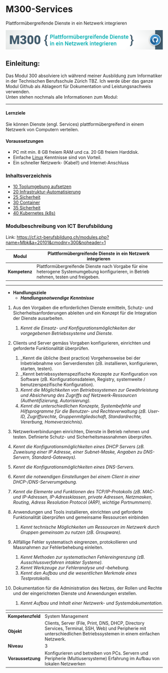 # M300-Services
Plattformübergreifende Dienste in ein Netzwerk integrieren

![M300-Banner](images/01-BannerM300GitHubRepo.png)

## Einleitung:
Das Modul 300 absolviere ich während meiner Ausbildung zum Informatiker in der Technischen Berufsschule Zürich TBZ. Ich werde über das ganze Modul Github als Ablageort für Dokumentation und Leistungsnachweis verwenden. <br>
Unten stehen nochmals alle Informationen zum Modul:
***

#### Lernziele

Sie können Dienste (engl. Services) plattformübergreifend in einem Netzwerk von Computern verteilen.

#### Voraussetzungen

* PC mit min. 8 GB freiem RAM und ca. 20 GB freiem Harddisk.
* Einfache [Linux](80-Ergaenzungen/) Kenntnisse sind von Vorteil.
* Ein schneller Netzwerk- (Kabel!) und Internet-Anschluss

### Inhaltsverzeichnis

* [10 Toolumgebung aufsetzen](10-Toolumgebung/Dokumentation.md#kapitel-10-toolumgebung-aufsetzen)
* [20 Infrastruktur-Automatisierung](20-Infrastruktur/README.md#kapitel-20-infrastruktur)
* [25 Sicherheit](25-Sicherheit/Dokumentation.md#kapitel-25-sicherheit)
* [30 Container](30-Container/Dokumentation.md#kapitel-30-container)
* [35 Sicherheit](35-Sicherheit/Dokumentation.md#kapitel-35-sicherheit)
* [40 Kubernetes (k8s)](40-Kubernetes/Dokumentation.md#kapitel-40-kubernetes-k8s) 


### Modulbeschreibung von ICT Berufsbildung
Link: https://cf.ict-berufsbildung.ch/modules.php?name=Mbk&a=20101&cmodnr=300&noheader=1

<b> Modul </b>     | Plattformübergreifende Dienste in ein Netzwerk integrieren
-------------------|---------------------------------------------------------------------------------------------------------------------------------------
<b> Kompetenz </b> | Plattformübergreifende Dienste nach Vorgabe für eine heterogene Systemumgebung konfigurieren, in Betrieb nehmen, testen und freigeben.
  
--------------------
  
- **Handlungsziele** 
  - **_Handlungsnotwendige Kenntnisse_** 
                      
1. Aus den Vorgaben die erforderlichen Dienste ermitteln, Schutz- und Sicherheitsanforderungen ableiten und ein Konzept für die Integration der Dienste ausarbeiten. 
   1. _Kennt die Einsatz- und Konfigurationsmöglichkeiten der vorgegebenen Betriebssysteme und Dienste._
 
2. Clients und Server gemäss Vorgaben konfigurieren, einrichten und geforderte Funktionalität überprüfen. 
   1. _Kennt die übliche (best practice) Vorgehensweise bei der Inbetriebnahme von Serverdiensten (zB. installieren, konfigurieren, starten, testen).
   2. _Kennt betriebssystemspezifische Konzepte zur Konfiguration von Software (zB. Konfigurationsdateien, Registry, systemweite / benutzerspezifische Konfiguration).
   3. _Kennt die Möglichkeiten von Betriebssystemen zur Gewährleistung und Absicherung des Zugriffs auf Netzwerk-Ressourcen (Authentifizierung, Autorisierung)._
   4. _Kennt die unterschiedlichen Konzepte, Systembefehle und Hilfsprogramme für die Benutzer- und Rechteverwaltung (zB. User-ID, Zugriffsrechte, Gruppenmitgliedschaft, Standardrechte, Vererbung, Homeverzeichnis)._
3. 	Netzwerkverbindungen einrichten, Dienste in Betrieb nehmen und testen. Definierte Schutz- und Sicherheitsmassnahmen überprüfen.
   1. _Kennt die Konfigurationsmöglichkeiten eines DHCP Servers (zB. Zuweisung einer IP Adresse, einer Subnet-Maske, Angaben zu DNS-Servern, Standard-Gateways)._
   2. _Kennt die Konfigurationsmöglichkeiten eines DNS-Servers._
   3. _Kennt die notwendigen Einstellungen bei einem Client in einer DHCP-/DNS-Serverumgebung._
   4. _Kennt die Elemente und Funktionen des TCP/IP-Protokolls (zB. MAC- und IP-Adressen, IP-Adressklassen, private Adressen, Netzmasken, Routing, Adress Resolution Protocol (ARP), wichtige Portnummern)._
4. Anwendungen und Tools installieren, einrichten und geforderte Funktionalität überprüfen und gemeinsame Ressourcen einbinden 	
   1. _Kennt technische Möglichkeiten um Ressourcen im Netzwerk durch Gruppen gemeinsam zu nutzen (zB. Groupware)._
5. Allfällige Fehler systematisch eingrenzen, protokollieren und Massnahmen zur Fehlerbehebung einleiten. 	
   1. _Kennt Methoden zur systematischen Fehlereingrenzung (zB. Ausschlussverfahren intakter Systeme)._
   2. _Kennt Werkzeuge zur Fehleranalyse und –behebung._
   3. _Kennt den Aufbau und die wesentlichen Merkmale eines Testprotokolls._
6. Dokumentation für die Administration des Netzes, der Rollen und Rechte und der eingerichteten Dienste und Anwendungen erstellen.
   1. _Kennt Aufbau und Inhalt einer Netzwerk- und Systemdokumentation._
    	 

<tab>    | <tab>
--------------------|--------------------------------------------------------------------------------------------------------------------------------------------------------------------
**Kompetenzfeld**   | System Management
**Objekt**        | Clients, Server (File, Print, DNS, DHCP, Directory Services, Terminal, SSH, Web) und Peripherie mit unterschiedlichen Betriebssystemen in einem einfachen Netzwerk.
**Niveau**        | 3
**Voraussetzung** | Konfigurieren und betreiben von PCs. Servern und Peripherie (Multiusersysteme) Erfahrung im Aufbau von lokalen Netzwerken